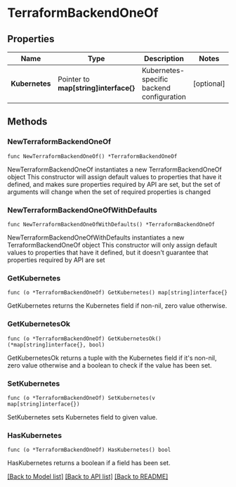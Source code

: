 # TerraformBackendOneOf

## Properties

Name | Type | Description | Notes
------------ | ------------- | ------------- | -------------
**Kubernetes** | Pointer to **map[string]interface{}** | Kubernetes-specific backend configuration | [optional] 

## Methods

### NewTerraformBackendOneOf

`func NewTerraformBackendOneOf() *TerraformBackendOneOf`

NewTerraformBackendOneOf instantiates a new TerraformBackendOneOf object
This constructor will assign default values to properties that have it defined,
and makes sure properties required by API are set, but the set of arguments
will change when the set of required properties is changed

### NewTerraformBackendOneOfWithDefaults

`func NewTerraformBackendOneOfWithDefaults() *TerraformBackendOneOf`

NewTerraformBackendOneOfWithDefaults instantiates a new TerraformBackendOneOf object
This constructor will only assign default values to properties that have it defined,
but it doesn't guarantee that properties required by API are set

### GetKubernetes

`func (o *TerraformBackendOneOf) GetKubernetes() map[string]interface{}`

GetKubernetes returns the Kubernetes field if non-nil, zero value otherwise.

### GetKubernetesOk

`func (o *TerraformBackendOneOf) GetKubernetesOk() (*map[string]interface{}, bool)`

GetKubernetesOk returns a tuple with the Kubernetes field if it's non-nil, zero value otherwise
and a boolean to check if the value has been set.

### SetKubernetes

`func (o *TerraformBackendOneOf) SetKubernetes(v map[string]interface{})`

SetKubernetes sets Kubernetes field to given value.

### HasKubernetes

`func (o *TerraformBackendOneOf) HasKubernetes() bool`

HasKubernetes returns a boolean if a field has been set.


[[Back to Model list]](../README.md#documentation-for-models) [[Back to API list]](../README.md#documentation-for-api-endpoints) [[Back to README]](../README.md)


